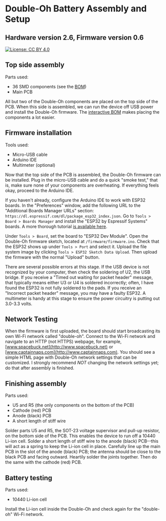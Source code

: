 # Double-Oh Battery Assembly and Setup

## Hardware version 2.6, Firmware version 0.6

[![License: CC BY 4.0](https://img.shields.io/badge/License-CC%20BY%204.0-lightgrey.svg)](https://creativecommons.org/licenses/by/4.0/)

## Top side assembly

Parts used:
- 36 SMD components (see the [BOM](bom.md))
- Main PCB

All but two of the Double-Oh components are placed on the top side of the PCB. When this side is assembled, we can run the device off USB power and install the Double-Oh firmware. The [interactive BOM](/hardware/bom/ibom.html) makes placing the components a lot easier.

## Firmware installation

Tools used:
- Micro-USB cable
- Arduino IDE
- Multimeter (optional)

Now that the top side of the PCB is assembled, the Double-Oh firmware can be installed. Plug in the micro-USB cable and do a quick "smoke test," that is, make sure none of your components are overheating. If everything feels okay, proceed to the Arduino IDE.

If you haven't already, configure the Arduino IDE to work with ESP32 boards. In the "Preferences" window, add the following URL to the "Additional Boards Manager URLs" section: `https://dl.espressif.com/dl/package_esp32_index.json`. Go to `Tools > Board > Boards Manager` and install the "ESP32 by Espressif Systems" boards. A more thorough tutorial [is available here](https://randomnerdtutorials.com/installing-the-esp32-board-in-arduino-ide-windows-instructions/).

Under `Tools > Board`, set the board to "ESP32 Dev Module". Open the Double-Oh firmware sketch, located at `/firmware/firmware.ino`. Check that the ESP32 shows up under `Tools > Port` and select it. Upload the file system image by clicking `Tools > ESP32 Sketch Data Upload`. Then upload the firmware with the normal "Upload" button.

There are several possible errors at this stage. If the USB device is not recognized by your computer, then check the soldering of U2, the USB bridge. If you receive a "Timed out waiting for packet header" message, that typically means either U3 or U4 is soldered incorrectly; often, I have found the ESP32 is not fully soldered to the pads. If you receive an "Incorrect packet header" message, you may have a faulty ESP32. A multimeter is handy at this stage to ensure the power circuitry is putting out 3.0-3.3 volts.

## Network Testing

When the firmware is first uploaded, the board should start broadcasting its own Wi-Fi network called "double-oh". Connect to the Wi-Fi network and navigate to an HTTP (not HTTPS) webpage, for example, [www.spacebuck.net](http://www.spacebuck.net) or [www.captainnaps.com](http://www.captainnaps.com). You should see a simple HTML page with Double-Oh network settings that can be customized. I strongly recommend _NOT_ changing the network settings yet; do that after assembly is finished.

## Finishing assembly

Parts used:
- U5 and R5 (the only components on the bottom of the PCB)
- Cathode (red) PCB
- Anode (black) PCB
- A short length of stiff wire

Solder parts U5 and R5, the SOT-23 voltage supervisor and pull-up resistor, on the bottom side of the PCB. This enables the device to run off a 10440 Li-ion cell. Solder a short length of stiff wire to the anode (black) PCB--this will act as a spring to keep the Li-ion cell in place. Carefully line up the main PCB in the slot of the anode (black) PCB; the antenna should be close to the black PCB and facing outward. Heartily solder the joints together. Then do the same with the cathode (red) PCB.

## Battery testing

Parts used:
- 10440 Li-ion cell

Install the Li-ion cell inside the Double-Oh and check again for the "double-oh" Wi-Fi network.